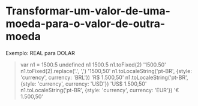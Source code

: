 # Transformar-um-valor-de-uma-moeda-para-o-valor-de-outra-moeda
Exemplo: REAL para DOLAR
> var n1 = 1500.5
undefined
> n1
1500.5
> n1.toFixed(2)
'1500.50'
> n1.toFixed(2).replace('.', ',')
'1500,50'
> n1.toLocaleString('pt-BR', {style: 'currency', currency: 'BRL'})
'R$ 1.500,50'
> n1.toLocaleString('pt-BR', {style: 'currency', currency: 'USD'})
'US$ 1.500,50'
> n1.toLocaleString('pt-BR', {style: 'currency', currency: 'EUR'})
'€ 1.500,50'
